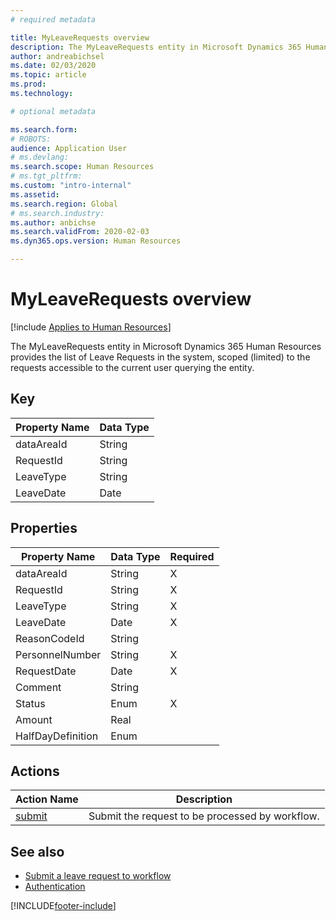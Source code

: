 ```yaml
---
# required metadata

title: MyLeaveRequests overview
description: The MyLeaveRequests entity in Microsoft Dynamics 365 Human Resources provides the list of Leave Requests in the system, scoped (limited) to the requests accessible to the current user querying the entity.
author: andreabichsel
ms.date: 02/03/2020
ms.topic: article
ms.prod: 
ms.technology: 

# optional metadata

ms.search.form: 
# ROBOTS: 
audience: Application User
# ms.devlang: 
ms.search.scope: Human Resources
# ms.tgt_pltfrm: 
ms.custom: "intro-internal"
ms.assetid: 
ms.search.region: Global
# ms.search.industry: 
ms.author: anbichse
ms.search.validFrom: 2020-02-03
ms.dyn365.ops.version: Human Resources

---
```


# MyLeaveRequests overview

[!include [Applies to Human Resources](../includes/applies-to-hr.md)]

The MyLeaveRequests entity in Microsoft Dynamics 365 Human Resources provides the list of Leave Requests in the system, scoped (limited) to the requests accessible to the current user querying the entity.

## Key

  | Property Name | Data Type |
  |---------------|-----------|
  | dataAreaId    | String    |
  | RequestId     | String    |
  | LeaveType     | String    |
  | LeaveDate     | Date      |
  
## Properties

  | Property Name     | Data Type | Required |
  |-------------------|-----------|----------|
  | dataAreaId        | String    | X        |
  | RequestId         | String    | X        |
  | LeaveType         | String    | X        |
  | LeaveDate         | Date      | X        |
  | ReasonCodeId      | String    |          |
  | PersonnelNumber   | String    | X        |
  | RequestDate       | Date      | X        |
  | Comment           | String    |          |
  | Status            | Enum      | X        |
  | Amount            | Real      |          |
  | HalfDayDefinition | Enum      |          |

## Actions

 | Action Name                               | Description                                     |
 |-------------------------------------------|-------------------------------------------------|
 | [submit](hr-developer-api-myleaverequests-submit.md)   | Submit the request to be processed by workflow. |

## See also

- [Submit a leave request to workflow](hr-developer-api-myleaverequests-submit.md)
- [Authentication](hr-developer-api-authentication.md)

[!INCLUDE[footer-include](../includes/footer-banner.md)]